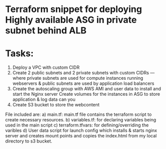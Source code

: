 # Terraform snippet for deploying Highly available ASG in private subnet behind ALB

# Tasks:

1. Deploy a VPC with custom CIDR
2. Create 2 public subnets and 2 private subnets with custom CIDRs — where private subnets are used for compute instances running webservers & public subnets are used by application load balancers
3. Create the autoscaling group with AWS AMI and user data to install and start the Nginx server
Create volumes for the instances in ASG to store application & log data can you 
4. Create S3 bucket to store the webcontent

File included are:
a)  main.tf: main.tf file contains the terraform script to create necessary resources.
b)  variables.tf: for declaring variables being used in the main script
c)  terraform.tfvars: for defining/overriding the varibles
d)  User data script for launch config which installs & starts nginx server and creates mount points and copies the index.html from my local directory to s3 bucket.
